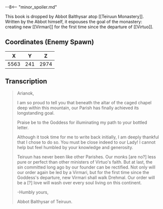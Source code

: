  

--8<-- "minor_spoiler.md"

This book is dropped by Abbot Balthysar atop [[Teiruun Monastery]]. Written by the Abbot himself, it espouses the goal of the monastery: creating new [[Virmari]] for the first time since the departure of [[Virtuo]].

## Coordinates (Enemy Spawn)
| **X** | **Y** | **Z** |
| :---: | :---: | :---: |
| 5563  |  241  | 2974  |

## Transcription
> Arianok,
>
> I am so proud to tell you that beneath the altar of the caged chapel deep within this mountain, our Parish has finally achieved its longstanding goal.
>
> Praise be to the Goddess for illuminating my path to your bottled letter.
>
> Although it took time for me to write back initially, I am deeply thankful that I chose to do so. You must be close indeed to our Lady! I cannot help but feel humbled by your knowledge and generosity.
>
> Teiruun has never been like other Parishes. Our monks [are no?] less pure or perfect than other ministers of Virtuo's faith. But at last, the sin committed long ago by our founder can be rectified. Not only will our order again be led by a Virmari, but for the first time since the Goddess's departure, new Virmari shall walk Drehmal. Our order will be a [?] love will wash over every soul living on this continent.
>
> -Humbly yours,
>
> Abbot Balthysar of Teiruun.
